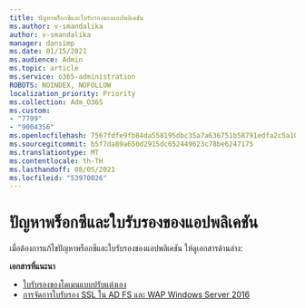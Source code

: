 ```yaml
---
title: ปัญหาพร็อกซีและใบรับรองของแอปพลิเคชัน
ms.author: v-smandalika
author: v-smandalika
manager: dansimp
ms.date: 01/15/2021
ms.audience: Admin
ms.topic: article
ms.service: o365-administration
ROBOTS: NOINDEX, NOFOLLOW
localization_priority: Priority
ms.collection: Adm_O365
ms.custom:
- "7799"
- "9004356"
ms.openlocfilehash: 7567fdfe9fb84da558195dbc35a7a636751b58791edfa2c5a10b07215c58bf5c
ms.sourcegitcommit: b5f7da89a650d2915dc652449623c78be6247175
ms.translationtype: MT
ms.contentlocale: th-TH
ms.lasthandoff: 08/05/2021
ms.locfileid: "53970026"
---
```

# <a name="application-proxy-and-certificate-issues"></a>ปัญหาพร็อกซีและใบรับรองของแอปพลิเคชัน

เมื่อต้องการแก้ไขปัญหาพร็อกซีและใบรับรองของแอปพลิเคชัน ให้ดูเอกสารด้านล่าง:

**เอกสารที่แนะนา**

- [ใบรับรองของโดเมนแบบปรับแต่งเอง](https://docs.microsoft.com/azure/active-directory/manage-apps/application-proxy-configure-custom-domain#certificates-for-custom-domains)
- [การจัดการใบรับรอง SSL ใน AD FS และ WAP Windows Server 2016](https://docs.microsoft.com/windows-server/identity/ad-fs/operations/manage-ssl-certificates-ad-fs-wap)


